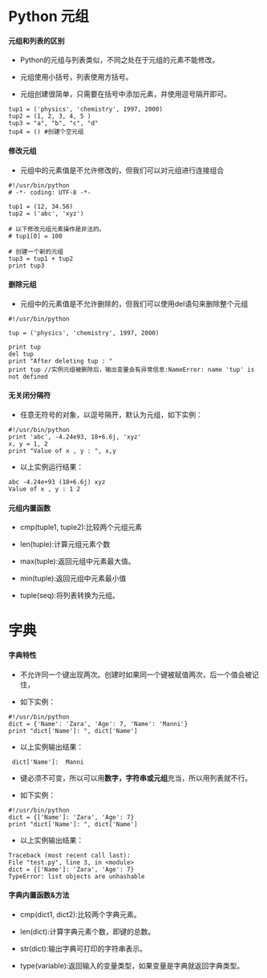 ﻿# Python 元组

#### 元组和列表的区别

 - Python的元组与列表类似，不同之处在于元组的元素不能修改。

 - 元组使用小括号，列表使用方括号。

 - 元组创建很简单，只需要在括号中添加元素，并使用逗号隔开即可。
 
 ````
 tup1 = ('physics', 'chemistry', 1997, 2000)
 tup2 = (1, 2, 3, 4, 5 )
 tup3 = "a", "b", "c", "d"
 tup4 = () #创建个空元组
 ````
 
#### 修改元组

 - 元组中的元素值是不允许修改的，但我们可以对元组进行连接组合
 
 ````
 #!/usr/bin/python
 # -*- coding: UTF-8 -*-
  
 tup1 = (12, 34.56)
 tup2 = ('abc', 'xyz')
  
 # 以下修改元组元素操作是非法的。
 # tup1[0] = 100
  
 # 创建一个新的元组
 tup3 = tup1 + tup2
 print tup3
 ````
  
#### 删除元组

 - 元组中的元素值是不允许删除的，但我们可以使用del语句来删除整个元组
 
 ````
 #!/usr/bin/python
  
 tup = ('physics', 'chemistry', 1997, 2000)
  
 print tup
 del tup
 print "After deleting tup : "
 print tup //实例元组被删除后，输出变量会有异常信息:NameError: name 'tup' is not defined
 ````
 
 #### 无关闭分隔符
 
 - 任意无符号的对象，以逗号隔开，默认为元组，如下实例：
 
 ````
 #!/usr/bin/python
 print 'abc', -4.24e93, 18+6.6j, 'xyz'
 x, y = 1, 2
 print "Value of x , y : ", x,y
 ````
 
 - 以上实例运行结果：
 ````
 abc -4.24e+93 (18+6.6j) xyz
 Value of x , y : 1 2
 ````
 
 #### 元组内置函数
 
 - 	cmp(tuple1, tuple2):比较两个元组元素
 
 - 	len(tuple):计算元组元素个数
 
 - max(tuple):返回元组中元素最大值。
 
 - min(tuple):返回元组中元素最小值
 
 - tuple(seq):将列表转换为元组。
 
 # 字典
 
 #### 字典特性
 
 - 不允许同一个键出现两次。创建时如果同一个键被赋值两次，后一个值会被记住，
 
 - 如下实例：
 
 ````
 #!/usr/bin/python
 dict = {'Name': 'Zara', 'Age': 7, 'Name': 'Manni'} 
 print "dict['Name']: ", dict['Name']
 ````
 
 - 以上实例输出结果：
 
 ````
  dict['Name']:  Manni
 ````
 
 - 键必须不可变，所以可以用**数字，字符串或元组**充当，所以用列表就不行。
 
  - 如下实例：
 
 ````
 #!/usr/bin/python
 dict = {['Name']: 'Zara', 'Age': 7} 
 print "dict['Name']: ", dict['Name']
 ````
 
 - 以上实例输出结果：
 
 ````
 Traceback (most recent call last):
 File "test.py", line 3, in <module>
 dict = {['Name']: 'Zara', 'Age': 7} 
 TypeError: list objects are unhashable
 ````
 
 #### 字典内置函数&方法
 
 - cmp(dict1, dict2):比较两个字典元素。
 
 - len(dict):计算字典元素个数，即键的总数。
 
 - str(dict):输出字典可打印的字符串表示。
 
 - type(variable):返回输入的变量类型，如果变量是字典就返回字典类型。
